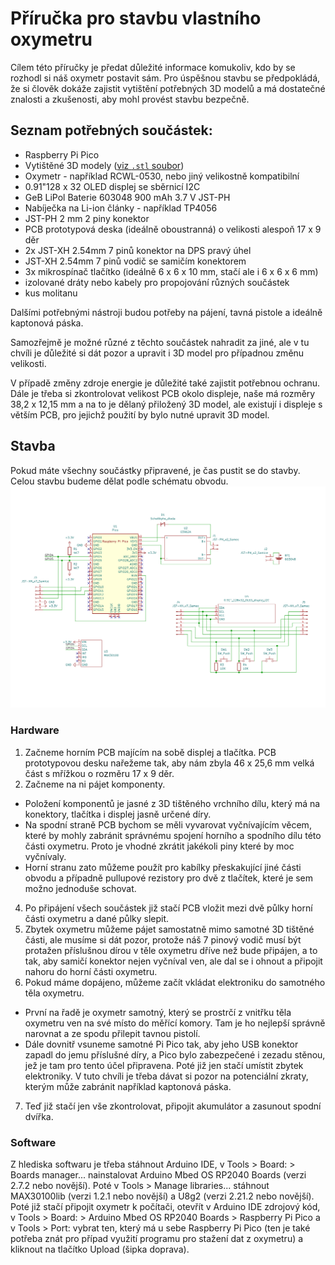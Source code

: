 # Příručka pro stavbu vlastního oxymetru

Cílem této příručky je předat důležité informace komukoliv, kdo by se rozhodl si náš
oxymetr postavit sám. Pro úspěšnou stavbu se předpokládá, že si člověk dokáže zajistit
vytištění potřebných 3D modelů a má dostatečné znalosti a zkušenosti, aby mohl provést
stavbu bezpečně.

## Seznam potřebných součástek:
- Raspberry Pi Pico
- Vytištěné 3D modely ([viz `.stl` soubor](https://raw.githubusercontent.com/VojtaT04/pulzni-oxymetrie/main/Finální_verze.stl))
- Oxymetr - například RCWL-0530, nebo jiný velikostně kompatibilní
- 0.91"128 x 32 OLED displej se sběrnicí I2C
- GeB LiPol Baterie 603048 900 mAh 3.7 V JST-PH
- Nabíječka na Li-ion články - například TP4056
- JST-PH 2 mm 2 piny konektor
- PCB prototypová deska (ideálně oboustranná) o velikosti alespoň 17 x 9 děr
- 2x JST-XH 2.54mm 7 pinů konektor na DPS pravý úhel
- JST-XH 2.54mm 7 pinů vodič se samičím konektorem
- 3x mikrospínač tlačítko (ideálně 6 x 6 x 10 mm, stačí ale i 6 x 6 x 6 mm)
- izolované dráty nebo kabely pro propojování různých součástek
- kus molitanu

Dalšími potřebnými nástroji budou potřeby na pájení, tavná pistole a
ideálně kaptonová páska.

Samozřejmě je možné různé z těchto součástek nahradit za jiné, ale v tu chvíli je důležité si dát pozor a upravit i 3D model pro případnou změnu velikosti.

V případě změny zdroje energie je důležité také zajistit potřebnou ochranu. Dále je třeba si zkontrolovat velikost PCB okolo displeje, naše má rozměry 38,2 x 12,15 mm a na to je dělaný přiložený 3D model, ale existují i displeje s větším PCB, pro jejichž použití by bylo nutné upravit 3D model.


## Stavba
Pokud máte všechny součástky připravené, je čas pustit se do stavby. Celou stavbu budeme dělat podle schématu obvodu. ![schéma obvodu](https://raw.githubusercontent.com/VojtaT04/pulzni-oxymetrie/main/KiCad2.svg)

### Hardware
1. Začneme horním PCB majícím na sobě displej a tlačítka. PCB prototypovou desku nařežeme tak, aby nám zbyla 46 x 25,6 mm velká část s mřížkou o rozměru 17 x 9 děr.
2. Začneme na ni pájet komponenty.
- Položení komponentů je jasné z 3D tištěného vrchního dílu, který má na konektory, tlačítka i displej jasně určené díry.
- Na spodní straně PCB bychom se měli vyvarovat vyčnívajícím věcem, které by mohly zabránit správnému spojení horního a spodního dílu této části oxymetru. Proto je vhodné zkrátit jakékoli piny které by moc vyčnívaly.
- Horní stranu zato můžeme použít pro kabílky přeskakující jiné části obvodu a případně pullupové rezistory pro dvě z tlačítek, které je sem možno jednoduše schovat.
4. Po připájení všech součástek již stačí PCB vložit mezi dvě půlky horní části oxymetru a dané půlky slepit.
5. Zbytek oxymetru můžeme pájet samostatně mimo samotné 3D tištěné části, ale musíme si dát pozor, protože náš 7 pinový vodič musí být protažen příslušnou dírou v těle oxymetru dříve než bude připájen, a to tak, aby samičí konektor nejen vyčníval ven, ale dal se i ohnout a připojit nahoru do horní části oxymetru.
6. Pokud máme dopájeno, můžeme začít vkládat elektroniku do samotného těla oxymetru.
- První na řadě je oxymetr samotný, který se prostrčí z vnitřku těla oxymetru ven na své místo do měřící komory. Tam je ho nejlepší správně narovnat a ze spodu přilepit tavnou pistolí.
- Dále dovnitř vsuneme samotné Pi Pico tak, aby jeho USB konektor zapadl do jemu příslušné díry, a Pico bylo zabezpečené i zezadu stěnou, jež je tam pro tento účel připravena. Poté již jen stačí umístit zbytek elektroniky. V tuto chvíli je třeba dávat si pozor na potenciální zkraty, kterým může zabránit například kaptonová páska.
7. Teď již stačí jen vše zkontrolovat, připojit akumulátor a zasunout spodní dvířka.

### Software
Z hlediska softwaru je třeba stáhnout Arduino IDE, v Tools > Board: > Boards manager... nainstalovat Arduino Mbed OS RP2040 Boards (verzi 2.7.2 nebo novější). Poté v Tools > Manage libraries... stáhnout MAX30100lib (verzi 1.2.1 nebo novější) a U8g2 (verzi 2.21.2 nebo novější). Poté již stačí připojit oxymetr k počítači, otevřít v Arduino IDE zdrojový kód, v Tools > Board: > Arduino Mbed OS RP2040 Boards > Raspberry Pi Pico a v Tools > Port: vybrat ten, který má u sebe Raspberry Pi Pico (ten je také potřeba znát pro případ využití programu pro stažení dat z oxymetru) a kliknout na tlačítko Upload (šipka doprava).

